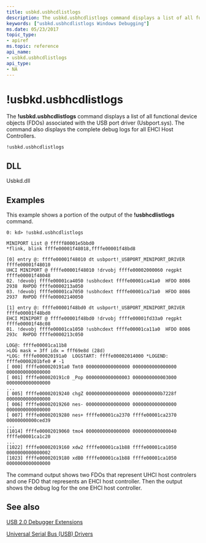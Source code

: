 ```yaml
---
title: usbkd.usbhcdlistlogs
description: The usbkd.usbhcdlistlogs command displays a list of all functional device objects (FDOs) associated with the USB port driver (Usbport.sys) and debug logs.
keywords: ["usbkd.usbhcdlistlogs Windows Debugging"]
ms.date: 05/23/2017
topic_type:
- apiref
ms.topic: reference
api_name:
- usbkd.usbhcdlistlogs
api_type:
- NA
---
```


# !usbkd.usbhcdlistlogs


The **!usbkd.usbhcdlistlogs** command displays a list of all functional device objects (FDOs) associated with the USB port driver (Usbport.sys). The command also displays the complete debug logs for all EHCI Host Controllers.

```dbgcmd
!usbkd.usbhcdlistlogs
```

## <span id="DLL"></span><span id="dll"></span>DLL


Usbkd.dll

## Examples

This example shows a portion of the output of the **!usbhcdlistlogs** command.

```dbgcmd
0: kd> !usbkd.usbhcdlistlogs

MINIPORT List @ fffff80001e5bbd0
*flink, blink ffffe00001f48018,ffffe00001f48bd8

[0] entry @: ffffe00001f48010 dt usbport!_USBPORT_MINIPORT_DRIVER ffffe00001f48010
UHCI MINIPORT @ ffffe00001f48010 !drvobj ffffe00002000060 regpkt ffffe00001f48048
02. !devobj ffffe00001ca4050 !usbhcdext ffffe00001ca41a0  HFDO 8086 2938  RHPDO ffffe0000213a050
03. !devobj ffffe00001ca7050 !usbhcdext ffffe00001ca71a0  HFDO 8086 2937  RHPDO ffffe00002140050

[1] entry @: ffffe00001f48bd0 dt usbport!_USBPORT_MINIPORT_DRIVER ffffe00001f48bd0
EHCI MINIPORT @ ffffe00001f48bd0 !drvobj ffffe00001fd33a0 regpkt ffffe00001f48c08
01. !devobj ffffe00001ca1050 !usbhcdext ffffe00001ca11a0  HFDO 8086 293c  RHPDO ffffe0000213c050

LOG@: ffffe00001ca11b8 
>LOG mask = 3ff idx = fff69e8d (28d)
*LOG: ffffe000020191a0  LOGSTART: ffffe00002014000 *LOGEND: ffffe0000201bfe0 # -1 
[ 000] ffffe000020191a0 Tmt0 0000000000000000 0000000000000000 0000000000000000 
[ 001] ffffe000020191c0 _Pop 0000000000000003 0000000000003000 0000000000000000 
...
[ 005] ffffe00002019240 chgZ 0000000000000000 0000000000b7228f 0000000000000000 
[ 006] ffffe00002019260 nes- 0000000000000000 0000000000000000 0000000000000000 
[ 007] ffffe00002019280 nes+ ffffe00001ca2370 ffffe00001ca2370 00000000000ced39 
...
[1014] ffffe00002019060 tmo4 0000000000000000 0000000000000040 ffffe00001ca1c20 
...
[1022] ffffe00002019160 xdw2 ffffe00001ca1b88 ffffe00001ca1050 0000000000000002 
[1023] ffffe00002019180 xdB0 ffffe00001ca1b88 ffffe00001ca1050 0000000000000000 
```

The command output shows two FDOs that represent UHCI host controlers and one FDO that represents an EHCI host controller. Then the output shows the debug log for the one EHCI host controller.

## See also


[USB 2.0 Debugger Extensions](usb-2-0-extensions.md)

[Universal Serial Bus (USB) Drivers](../usbcon/index.md)

 

